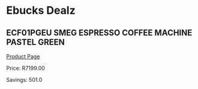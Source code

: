 
# Ebucks Dealz
## ECF01PGEU SMEG ESPRESSO COFFEE MACHINE PASTEL GREEN
[Product Page](https://www.ebucks.com/web/shop/productSelected.do?prodId=1158928833&catId=704984897)

Price: R7199.00

Savings: 501.0


	